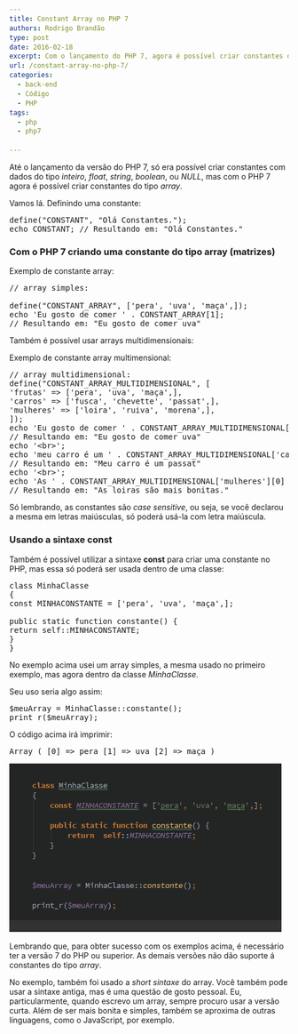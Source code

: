 ```yaml
---
title: Constant Array no PHP 7
authors: Rodrigo Brandão
type: post
date: 2016-02-18
excerpt: Com o lançamento do PHP 7, agora é possível criar constantes do tipo array (vetor).
url: /constant-array-no-php-7/
categories:
  - back-end
  - Código
  - PHP
tags:
  - php
  - php7

---
```

Até o lançamento da versão do PHP 7, só era possível criar constantes com dados do tipo _inteiro_, _float_, _string_, _boolean_, ou _NULL_, mas com o PHP 7 agora é possível criar constantes do tipo _array_.
  
<!--more-->

Vamos lá. Definindo uma constante:

<pre>define("CONSTANT", "Olá Constantes.");
echo CONSTANT; // Resultando em: "Olá Constantes."
</pre>

### Com o PHP 7 criando uma constante do tipo array (matrizes)

Exemplo de constante array:

<pre>// array simples:

define("CONSTANT_ARRAY", ['pera', 'uva', 'maça',]);
echo 'Eu gosto de comer ' . CONSTANT_ARRAY[1];
// Resultando em: "Eu gosto de comer uva"
</pre>

Também é possível usar arrays multidimensionais:

Exemplo de constante array multimensional:

<pre>// array multidimensional:
define("CONSTANT_ARRAY_MULTIDIMENSIONAL", [
'frutas' =&gt; ['pera', 'uva', 'maça',],
'carros' =&gt; ['fusca', 'chevette', 'passat',],
'mulheres' =&gt; ['loira', 'ruiva', 'morena',],
]);
echo 'Eu gosto de comer ' . CONSTANT_ARRAY_MULTIDIMENSIONAL['frutas'][1];
// Resultando em: "Eu gosto de comer uva"
echo '&lt;br&gt;';
echo 'meu carro é um ' . CONSTANT_ARRAY_MULTIDIMENSIONAL['carros'][2];
// Resultando em: "Meu carro é um passat"
echo '&lt;br&gt;';
echo 'As ' . CONSTANT_ARRAY_MULTIDIMENSIONAL['mulheres'][0] . 's são mais bonitas.';
// Resultando em: "As loiras são mais bonitas."
</pre>

Só lembrando, as constantes são _case sensitive_, ou seja, se você declarou a mesma em letras maiúsculas, só poderá usá-la com letra maiúscula.

### Usando a sintaxe **const**

Também é possível utilizar a sintaxe **const** para criar uma constante no PHP, mas essa só poderá ser usada dentro de uma classe:

<pre>class MinhaClasse
{
const MINHACONSTANTE = ['pera', 'uva', 'maça',];

public static function constante() {
return self::MINHACONSTANTE;
}
}
</pre>

No exemplo acima usei um array simples, a mesma usado no primeiro exemplo, mas agora dentro da classe _MinhaClasse_.

Seu uso seria algo assim:

<pre>$meuArray = MinhaClasse::constante();
print_r($meuArray);
</pre>

O código acima irá imprimir:

<pre>Array ( [0] =&gt; pera [1] =&gt; uva [2] =&gt; maça )</pre>

[<img class="alignnone size-full wp-image-52669" src="https://raw.githubusercontent.com/diegoeis/tableless-static-images/master/2016/01/Captura-de-tela-de-2016-01-02-16-17-16.png" alt="Constant Class PHP com array" width="491" height="303" />][1]

Lembrando que, para obter sucesso com os exemplos acima, é necessário ter a versão 7 do PHP ou superior. As demais versões não dão suporte á constantes do tipo _array_.

No exemplo, também foi usado a _short sintaxe_ do array. Você também pode usar a sintaxe antiga, mas é uma questão de gosto pessoal. Eu, particularmente, quando escrevo um array, sempre procuro usar a versão curta. Além de ser mais bonita e simples, também se aproxima de outras linguagens, como o JavaScript, por exemplo.

 [1]: https://raw.githubusercontent.com/diegoeis/tableless-static-images/master/2016/01/Captura-de-tela-de-2016-01-02-16-17-16.png